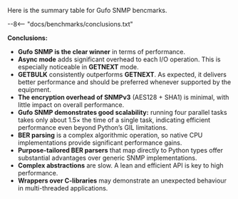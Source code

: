Here is the summary table for Gufo SNMP bencmarks.

--8<-- "docs/benchmarks/conclusions.txt"

**Conclusions:**

* **Gufo SNMP is the clear winner** in terms of performance.  
* **Async mode** adds significant overhead to each I/O operation. This is especially noticeable in **GETNEXT** mode.  
* **GETBULK** consistently outperforms **GETNEXT**. As expected, it delivers better performance and should be preferred whenever supported by the equipment.  
* **The encryption overhead of SNMPv3** (AES128 + SHA1) is minimal, with little impact on overall performance.  
* **Gufo SNMP demonstrates good scalability:** running four parallel tasks takes only about 1.5× the time of a single task, indicating efficient performance even beyond Python’s GIL limitations.  
* **BER parsing** is a complex algorithmic operation, so native CPU implementations provide significant performance gains.  
* **Purpose-tailored BER parsers** that map directly to Python types offer substantial advantages over generic SNMP implementations.  
* **Complex abstractions** are slow. A lean and efficient API is key to high performance.
* **Wrappers over C-libraries** may demonstrate an unexpected behaviour in multi-threaded applications.